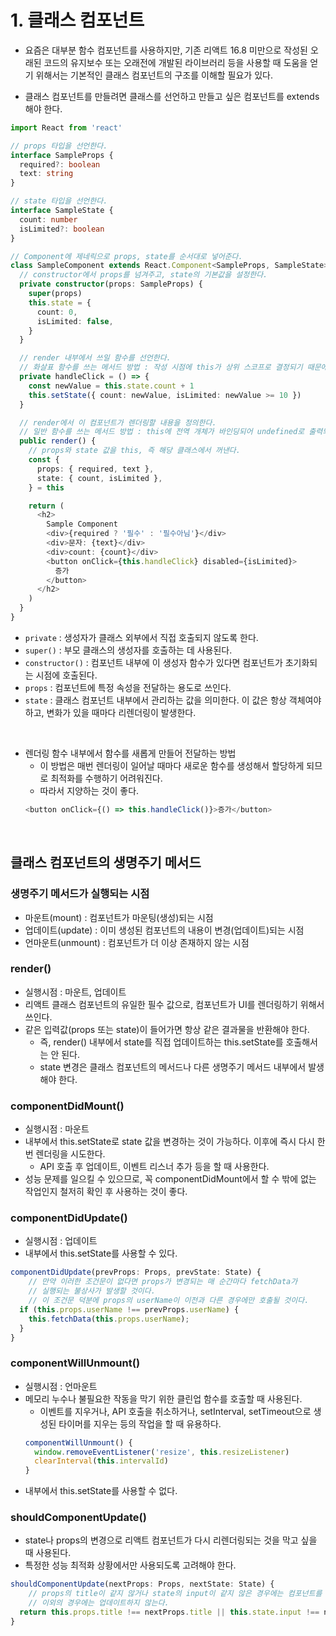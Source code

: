 # 1. 클래스 컴포넌트
- 요즘은 대부분 함수 컴포넌트를 사용하지만, 기존 리액트 16.8 미만으로 작성된 오래된 코드의 유지보수 또는 오래전에 개발된 라이브러리 등을 사용할 때 도움을 얻기 위해서는 기본적인 클래스 컴포넌트의 구조를 이해할 필요가 있다.

- 클래스 컴포넌트를 만들려면 클래스를 선언하고 만들고 싶은 컴포넌트를 extends 해야 한다.
```typescript
import React from 'react'

// props 타입을 선언한다.
interface SampleProps {
  required?: boolean
  text: string
}

// state 타입을 선언한다.
interface SampleState {
  count: number
  isLimited?: boolean
}

// Component에 제네릭으로 props, state를 순서대로 넣어준다.
class SampleComponent extends React.Component<SampleProps, SampleState> {
  // constructor에서 props를 넘겨주고, state의 기본값을 설정한다.
  private constructor(props: SampleProps) {
    super(props)
    this.state = {
      count: 0,
      isLimited: false,
    }
  }

  // render 내부에서 쓰일 함수를 선언한다.
  // 화살표 함수를 쓰는 메서드 방법 : 작성 시점에 this가 상위 스코프로 결정되기 때문에 굳이 바인딩하지 않더라도 사용할 수 있다.
  private handleClick = () => {
    const newValue = this.state.count + 1
    this.setState({ count: newValue, isLimited: newValue >= 10 })
  }

  // render에서 이 컴포넌트가 렌더링할 내용을 정의한다.
  // 일반 함수를 쓰는 메서드 방법 : this에 전역 개체가 바인딩되어 undefined로 출력되기 때문에, bind를 활용해 강제로 this를 바인딩해야 한다.
  public render() {
    // props와 state 값을 this, 즉 해당 클래스에서 꺼낸다.
    const {
      props: { required, text },
      state: { count, isLimited },
    } = this

    return (
      <h2>
        Sample Component
        <div>{required ? '필수' : '필수아님'}</div>
        <div>문자: {text}</div>
        <div>count: {count}</div>
        <button onClick={this.handleClick} disabled={isLimited}>
          증가
        </button>
      </h2>
    )
  }
}
```
- `private` : 생성자가 클래스 외부에서 직접 호출되지 않도록 한다.
- `super()` : 부모 클래스의 생성자를 호출하는 데 사용된다.
- `constructor()` : 컴포넌트 내부에 이 생성자 함수가 있다면 컴포넌트가 초기화되는 시점에 호출된다.
- `props` : 컴포넌트에 특정 속성을 전달하는 용도로 쓰인다.
- `state` : 클래스 컴포넌트 내부에서 관리하는 값을 의미한다. 이 값은 항상 객체여야 하고, 변화가 있을 때마다 리렌더링이 발생한다.
<br>

- 렌더링 함수 내부에서 함수를 새롭게 만들어 전달하는 방법
  - 이 방법은 매번 렌더링이 일어날 때마다 새로운 함수를 생성해서 할당하게 되므로 최적화를 수행하기 어려워진다.
  - 따라서 지양하는 것이 좋다.
  ```typescript
  <button onClick={() => this.handleClick()}>증가</button>
  ```
<br>

## 클래스 컴포넌트의 생명주기 메서드
### 생명주기 메서드가 실행되는 시점
- 마운트(mount) : 컴포넌트가 마운팅(생성)되는 시점
- 업데이트(update) : 이미 생성된 컴포넌트의 내용이 변경(업데이트)되는 시점
- 언마운트(unmount) : 컴포넌트가 더 이상 존재하지 않는 시점

### render()
- 실행시점 : 마운트, 업데이트
- 리액트 클래스 컴포넌트의 유일한 필수 값으로, 컴포넌트가 UI를 렌더링하기 위해서 쓰인다.
- 같은 입력값(props 또는 state)이 들어가면 항상 같은 결과물을 반환해야 한다.
  - 즉, render() 내부에서 state를 직접 업데이트하는 this.setState를 호출해서는 안 된다.
  - state 변경은 클래스 컴포넌트의 메서드나 다른 생명주기 메서드 내부에서 발생해야 한다.

### componentDidMount()
- 실행시점 : 마운트
- 내부에서 this.setState로 state 값을 변경하는 것이 가능하다. 이후에 즉시 다시 한번 렌더링을 시도한다.
  - API 호출 후 업데이트, 이벤트 리스너 추가 등을 할 때 사용한다.
- 성능 문제를 일으킬 수 있으므로, 꼭 componentDidMount에서 할 수 밖에 없는 작업인지 철저히 확인 후 사용하는 것이 좋다.

### componentDidUpdate()
- 실행시점 : 업데이트
- 내부에서 this.setState를 사용할 수 있다.
```typescript
componentDidUpdate(prevProps: Props, prevState: State) {
    // 만약 이러한 조건문이 없다면 props가 변경되는 매 순간마다 fetchData가
    // 실행되는 불상사가 발생할 것이다.
    // 이 조건문 덕분에 props의 userName이 이전과 다른 경우에만 호출될 것이다.
  if (this.props.userName !== prevProps.userName) {
    this.fetchData(this.props.userName);
  }
}
```

### componentWillUnmount()
- 실행시점 : 언마운트
- 메모리 누수나 불필요한 작동을 막기 위한 클린업 함수를 호출할 때 사용된다.
  - 이벤트를 지우거나, API 호출을 취소하거나, setInterval, setTimeout으로 생성된 타이머를 지우는 등의 작업을 할 때 유용하다.
  ```typescript
  componentWillUnmount() {
    window.removeEventListener('resize', this.resizeListener)
    clearInterval(this.intervalId)
  }
  ```
- 내부에서 this.setState를 사용할 수 없다.

### shouldComponentUpdate()
- state나 props의 변경으로 리액트 컴포넌트가 다시 리렌더링되는 것을 막고 싶을 때 사용된다.
- 특정한 성능 최적화 상황에서만 사용되도록 고려해야 한다.
```typescript
shouldComponentUpdate(nextProps: Props, nextState: State) {
    // props의 title이 같지 않거나 state의 input이 같지 않은 경우에는 컴포넌트를 업데이트한다.
    // 이외의 경우에는 업데이트하지 않는다.
  return this.props.title !== nextProps.title || this.state.input !== nextState.input
}
```
